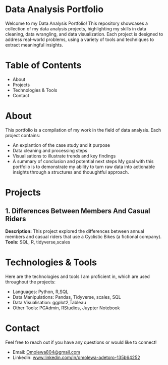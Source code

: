 # Data Analysis Portfolio
Welcome to my Data Analysis Portfolio! This repository showcases a collection of my data analysis projects, highlighting my skills in data cleaning, data wrangling, and data visualization. Each project is designed to address real-world problems, using a variety of tools and techniques to extract meaningful insights.

# Table of Contents
* About
* Projects
* Technologies & Tools
* Contact

 # About
 This portfolio is a compilation of my work in the field of data analysis. Each project contains:
 * An explantion of the case study and it purpose
 * Data cleaning and processing steps
 * Visualisations to illustrate trends and key findings
 * A summary of conclusion and potential next steps
My goal with this portfolio is to demonstrate my ability to turn raw data into actionable insights through a structures and thouughtful approach.

# Projects
## 1. Differences Between Members And Casual Riders
 **Description:** This project explored the differences between annual members and casual riders that use a Cyclistic Bikes (a fictional company).
 **Tools:** SQL, R, tidyverse,scales

# Technologies & Tools
Here are the technologies and tools I am proficient in, which are used throughout the projects:
* Languages: Python, R,SQL
* Data Manipulations: Pandas, Tidyverse, scales, SQL
* Data Visualisation: ggplot2,Tableau
* Other Tools: PGAdmin, RStudios, Juypter Notebook

# Contact
Feel free to reach out if you have any questions or would like to connect!
* Email: Omolewa804@gmail.com
* Linkedin: www.linkedin.com/in/omolewa-adetoro-135b64252
